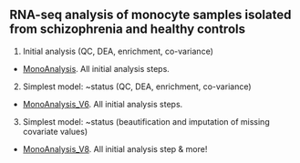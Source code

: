 ## RNA-seq analysis of monocyte samples isolated from schizophrenia and healthy controls

1. Initial analysis (QC, DEA, enrichment, co-variance)
- [MonoAnalysis](https://ar-kie.github.io/Monocyte-project/docs/10292021_monocyte-analysis-V2_markdown.html). All initial analysis steps.

2. Simplest model: ~status (QC, DEA, enrichment, co-variance)
- [MonoAnalysis_V6](https://ar-kie.github.io/Monocyte-project/docs/11102021_monocyte-analysis-V6_markdown.html). All initial analysis steps.

3. Simplest model: ~status (beautification and imputation of missing covariate values)
- [MonoAnalysis_V8](https://ar-kie.github.io/Monocyte-project/docs/16102021_monocyte-analysis-V8_markdown.html). All initial analysis step & more!
